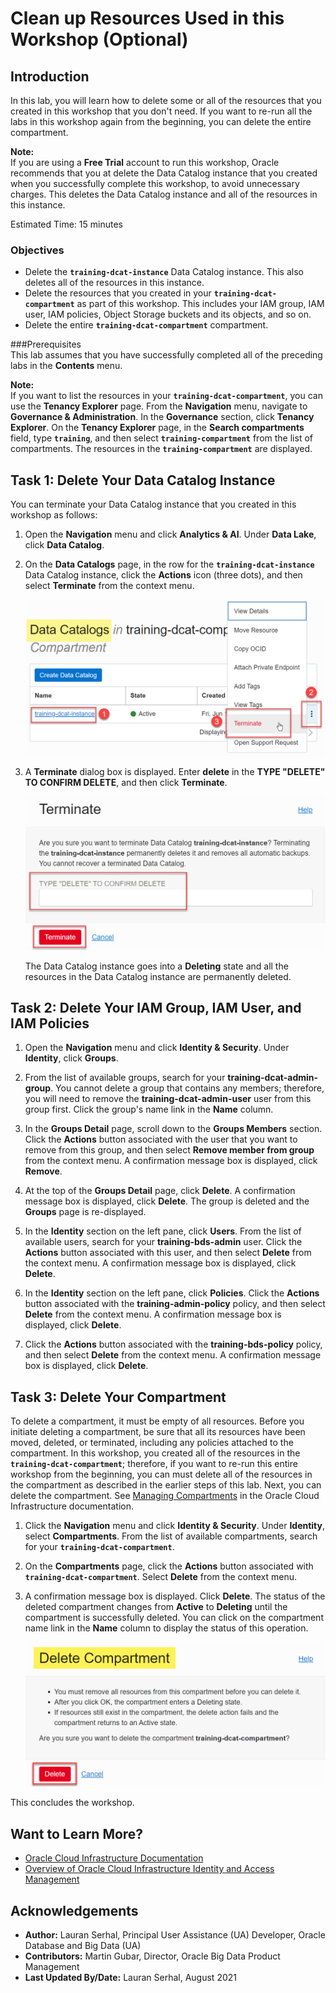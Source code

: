 # Clean up Resources Used in this Workshop (Optional)

## Introduction

In this lab, you will learn how to delete some or all of the resources that you created in this workshop that you don't need. If you want to re-run all the labs in this workshop again from the beginning, you can delete the entire compartment.

**Note:**    
If you are using a **Free Trial** account to run this workshop, Oracle recommends that you at delete the Data Catalog instance that you created when you successfully complete this workshop, to avoid unnecessary charges. This deletes the Data Catalog instance and all of the resources in this instance.

Estimated Time: 15 minutes

### Objectives

* Delete the **`training-dcat-instance`** Data Catalog instance. This also deletes all of the resources in this instance.
* Delete the resources that you created in your **`training-dcat-compartment`** as part of this workshop. This includes your IAM group, IAM user, IAM policies, Object Storage buckets and its objects, and so on.
* Delete the entire **`training-dcat-compartment`** compartment.

###Prerequisites  
This lab assumes that you have successfully completed all of the preceding labs in the **Contents** menu.

**Note:**     
If you want to list the resources in your **`training-dcat-compartment`**, you can use the **Tenancy Explorer** page. From the **Navigation** menu, navigate to **Governance & Administration**. In the  **Governance** section, click **Tenancy Explorer**. On the **Tenancy Explorer** page, in the **Search compartments** field, type **`training`**, and then select **`training-compartment`** from the list of compartments. The resources in the **`training-compartment`** are displayed.

## Task 1: Delete Your Data Catalog Instance

You can terminate your Data Catalog instance that you created in this workshop as follows:

1. Open the **Navigation** menu and click **Analytics & AI**. Under **Data Lake**, click **Data Catalog**.

2. On the **Data Catalogs** page, in the row for the **`training-dcat-instance`** Data Catalog instance, click the **Actions** icon (three dots), and then select **Terminate** from the context menu.

   ![](./images/dcat-instance-actions.png " ")

3. A **Terminate** dialog box is displayed. Enter **delete** in the **TYPE "DELETE" TO CONFIRM DELETE**, and then click **Terminate**.

   ![](./images/terminate.png " ")

   The Data Catalog instance goes into a **Deleting** state and all the resources in the Data Catalog instance are permanently deleted.


## Task 2: Delete Your IAM Group, IAM User, and IAM Policies

1. Open the **Navigation** menu and click **Identity & Security**. Under **Identity**, click **Groups**.

2. From the list of available groups, search for your **training-dcat-admin-group**. You cannot delete a group that contains any members; therefore, you will need to remove the **training-dcat-admin-user** user from this group first. Click the group's name link in the **Name** column.

3. In the **Groups Detail** page, scroll down to the **Groups Members** section. Click the **Actions** button associated with the user that you want to remove from this group, and then select **Remove member from group** from the context menu.  A confirmation message box is displayed, click **Remove**.

4.  At the top of the **Groups Detail** page, click **Delete**. A confirmation message box is displayed, click **Delete**. The group is deleted and the **Groups** page is re-displayed.

5. In the **Identity** section on the left pane, click **Users**. From the list of available users, search for your **training-bds-admin** user. Click the **Actions** button associated with this user, and then select **Delete** from the context menu. A confirmation message box is displayed, click **Delete**.

6. In the **Identity** section on the left pane, click **Policies**. Click the **Actions** button associated with the **training-admin-policy** policy, and then select **Delete** from the context menu. A confirmation message box is displayed, click **Delete**.

7. Click the **Actions** button associated with the **training-bds-policy** policy, and then select **Delete** from the context menu. A confirmation message box is displayed, click **Delete**.

## Task 3: Delete Your Compartment

To delete a compartment, it must be empty of all resources. Before you initiate deleting a compartment, be sure that all its resources have been moved, deleted, or terminated, including any policies attached to the compartment. In this workshop, you created all of the resources in the **`training-dcat-compartment`**; therefore, if you want to re-run this entire workshop from the beginning, you can must delete all of the resources in the compartment as described in the earlier steps of this lab. Next, you can delete the compartment. See [Managing Compartments](https://docs.oracle.com/en-us/iaas/Content/Identity/Tasks/managingcompartments.htm) in the Oracle Cloud Infrastructure documentation.

1. Click the **Navigation** menu and click **Identity & Security**. Under **Identity**, select **Compartments**. From the list of available compartments, search for your **`training-dcat-compartment`**.

2. On the **Compartments** page, click the **Actions** button associated with **`training-dcat-compartment`**. Select **Delete** from the context menu.

3. A confirmation message box is displayed. Click **Delete**. The status of the deleted compartment changes from **Active** to **Deleting** until the compartment is successfully deleted. You can click on the compartment name link in the **Name** column to display the status of this operation.

    ![](./images/delete-compartment.png " ")


This concludes the workshop.

## Want to Learn More?

* [Oracle Cloud Infrastructure Documentation](https://docs.cloud.oracle.com/en-us/iaas/Content/GSG/Concepts/baremetalintro.htm)
* [Overview of Oracle Cloud Infrastructure Identity and Access Management](https://docs.cloud.oracle.com/en-us/iaas/Content/Identity/Concepts/overview.htm)

## Acknowledgements

* **Author:**  Lauran Serhal, Principal User Assistance (UA) Developer, Oracle Database and Big Data (UA)
* **Contributors:** Martin Gubar, Director, Oracle Big Data Product Management
* **Last Updated By/Date:** Lauran Serhal, August 2021
